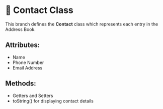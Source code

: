 # 👤 Contact Class

This branch defines the **Contact** class which represents each entry in the Address Book.

## Attributes:
- Name
- Phone Number
- Email Address

## Methods:
- Getters and Setters
- toString() for displaying contact details
